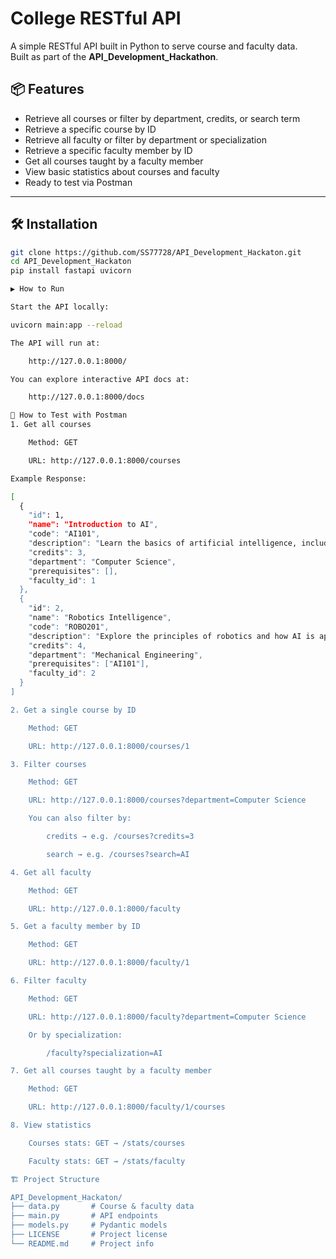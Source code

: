 # College RESTful API

A simple RESTful API built in Python to serve course and faculty data.  
Built as part of the **API_Development_Hackathon**.

## 📦 Features
- Retrieve all courses or filter by department, credits, or search term
- Retrieve a specific course by ID
- Retrieve all faculty or filter by department or specialization
- Retrieve a specific faculty member by ID
- Get all courses taught by a faculty member
- View basic statistics about courses and faculty
- Ready to test via Postman

---

## 🛠 Installation

```bash
git clone https://github.com/SS77728/API_Development_Hackaton.git
cd API_Development_Hackaton
pip install fastapi uvicorn

▶️ How to Run

Start the API locally:

uvicorn main:app --reload

The API will run at:

    http://127.0.0.1:8000/

You can explore interactive API docs at:

    http://127.0.0.1:8000/docs

🧪 How to Test with Postman
1. Get all courses

    Method: GET

    URL: http://127.0.0.1:8000/courses

Example Response:

[
  {
    "id": 1,
    "name": "Introduction to AI",
    "code": "AI101",
    "description": "Learn the basics of artificial intelligence, including machine learning and neural networks.",
    "credits": 3,
    "department": "Computer Science",
    "prerequisites": [],
    "faculty_id": 1
  },
  {
    "id": 2,
    "name": "Robotics Intelligence",
    "code": "ROBO201",
    "description": "Explore the principles of robotics and how AI is applied in robotic systems.",
    "credits": 4,
    "department": "Mechanical Engineering",
    "prerequisites": ["AI101"],
    "faculty_id": 2
  }
]

2. Get a single course by ID

    Method: GET

    URL: http://127.0.0.1:8000/courses/1

3. Filter courses

    Method: GET

    URL: http://127.0.0.1:8000/courses?department=Computer Science

    You can also filter by:

        credits → e.g. /courses?credits=3

        search → e.g. /courses?search=AI

4. Get all faculty

    Method: GET

    URL: http://127.0.0.1:8000/faculty

5. Get a faculty member by ID

    Method: GET

    URL: http://127.0.0.1:8000/faculty/1

6. Filter faculty

    Method: GET

    URL: http://127.0.0.1:8000/faculty?department=Computer Science

    Or by specialization:

        /faculty?specialization=AI

7. Get all courses taught by a faculty member

    Method: GET

    URL: http://127.0.0.1:8000/faculty/1/courses

8. View statistics

    Courses stats: GET → /stats/courses

    Faculty stats: GET → /stats/faculty

🏗 Project Structure

API_Development_Hackaton/
├── data.py       # Course & faculty data
├── main.py       # API endpoints
├── models.py     # Pydantic models
├── LICENSE       # Project license
└── README.md     # Project info
